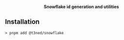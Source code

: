 <div align="center">
<!-- <img src="" align="center" width="80%" alt="snowflake banner"> -->
<br>
<br>
<img src="https://img.shields.io/github/package-json/v/T3NED/snowflake" align="center" alt="">
<img src="https://img.shields.io/npm/dm/@t3ned/snowflake" align="center" alt="">
<img src="https://img.shields.io/github/license/T3NED/snowflake" align="center" alt="">
<img src="https://img.shields.io/github/issues/T3NED/snowflake" align="center" alt="">
<img src="https://img.shields.io/github/issues-pr/T3NED/snowflake" align="center" alt="">

<br>
<br>

**Snowflake id generation and utilities**

</div>

## Installation

```shell
> pnpm add @t3ned/snowflake
```
